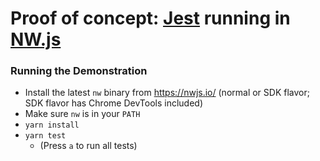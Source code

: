 # Proof of concept: [Jest](http://facebook.github.io/jest/) running in [NW.js](https://nwjs.io/)

### Running the Demonstration

- Install the latest `nw` binary from https://nwjs.io/ (normal or SDK flavor; SDK flavor has Chrome DevTools included)
- Make sure `nw` is in your `PATH`
- `yarn install`
- `yarn test`
  - (Press `a` to run all tests)
